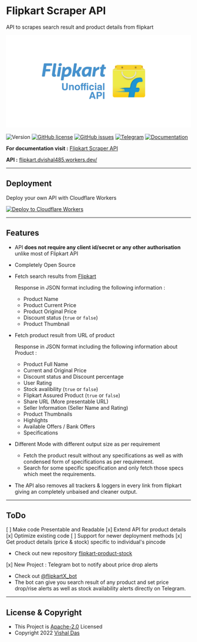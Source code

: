 # Flipkart Scraper API

API to scrapes search result and product details from flipkart

![Flipkart API Banner](/banner.png)

![Version](https://img.shields.io/badge/Version-3.1.0-green)
[![GitHub license](https://img.shields.io/github/license/dvishal485/flipkart-scraper-api)](https://github.com/dvishal485/flipkart-scraper-api/blob/main/LICENSE)
[![GitHub issues](https://img.shields.io/github/issues/dvishal485/flipkart-scraper-api)](https://github.com/dvishal485/flipkart-scraper-api/issues)
[![Telegram](https://img.shields.io/badge/-dvishal485-blue?style=flat&logo=telegram)](https://t.me/dvishal485)
[![Documentation](https://img.shields.io/badge/API-Documentation-blue)](https://dvishal485.github.io/flipkart-scraper-api/)

**For documentation visit :** [Flipkart Scraper API](https://dvishal485.github.io/flipkart-scraper-api/)

**API :** [flipkart.dvishal485.workers.dev/](https://flipkart.dvishal485.workers.dev/)

---

## Deployment

Deploy your own API with Cloudflare Workers

[![Deploy to Cloudflare Workers](https://deploy.workers.cloudflare.com/button)](https://deploy.workers.cloudflare.com/?url=https://github.com/dvishal485/flipkart-scraper-api)

---

## Features

- API **does not require any client id/secret or any other authorisation** unlike most of Flipkart API
- Completely Open Source
- Fetch search results from [Flipkart](https://www.flipkart.com/)

    Response in JSON format including the following information :
  - Product Name
  - Product Current Price
  - Product Original Price
  - Discount status (`true` or `false`)
  - Product Thumbnail

- Fetch product result from URL of product

    Response in JSON format including the following information about Product :
  - Product Full Name
  - Current and Original Price
  - Discount status and Discount percentage
  - User Rating
  - Stock avalibility (`true` or `false`)
  - Flipkart Assured Product (`true` or `false`)
  - Share URL (More presentable URL)
  - Seller Information (Seller Name and Rating)
  - Product Thumbnails
  - Highlights
  - Available Offers / Bank Offers
  - Specifications

- Different Mode with different output size as per requirement
  - Fetch the product result without any specifications as well as with condensed form of specifications as per requirement.
  - Search for some specific specification and only fetch those specs which meet the requirements.

- The API also removes all trackers & loggers in every link from flipkart giving an completely unbaised and cleaner output.

---

## ToDo

[ ] Make code Presentable and Readable
[x] Extend API for product details
[x] Optimize existing code
[ ] Support for newer deployment methods
[x] Get product details (price & stock) specific to individual's pincode

- Check out new repository [flipkart-product-stock](https://github.com/dvishal485/flipkart-product-stock)

[x] New Project : Telegram bot to notify about price drop alerts

- Check out [@flipkartX_bot](https://t.me/flipkartX_bot)
- The bot can give you search result of any product and set price drop/rise alerts as well as stock availability alerts directly on Telegram.

---

## License & Copyright

- This Project is [Apache-2.0](./LICENSE) Licensed
- Copyright 2022 [Vishal Das](https://github.com/dvishal485)
